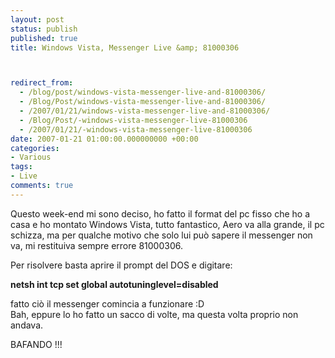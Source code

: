 ```yaml
---
layout: post
status: publish
published: true
title: Windows Vista, Messenger Live &amp; 81000306



redirect_from: 
  - /blog/post/windows-vista-messenger-live-and-81000306/
  - /Blog/Post/windows-vista-messenger-live-and-81000306/
  - /2007/01/21/windows-vista-messenger-live-and-81000306/
  - /Blog/Post/-windows-vista-messenger-live-81000306
  - /2007/01/21/-windows-vista-messenger-live-81000306
date: 2007-01-21 01:00:00.000000000 +00:00
categories:
- Various
tags:
- Live
comments: true
---
```

<p><span>Questo week-end mi sono deciso, ho fatto il format del pc fisso che ho a casa e ho montato Windows Vista, tutto fantastico, Aero va alla grande, il pc schizza, ma per qualche motivo che solo lui pu&ograve; sapere&nbsp;il messenger non va, mi restituiva sempre errore 81000306. </span></p>
<p>Per risolvere basta aprire il prompt del DOS e digitare:</p>
<p><strong>netsh int tcp set global autotuninglevel=disabled</strong></p>
<p>fatto ci&ograve;&nbsp;il messenger comincia a funzionare :D<br />
Bah, eppure lo ho fatto un sacco di volte, ma questa volta proprio non andava.</p>
<p>BAFANDO !!!</p>
<p>&nbsp;</p>
